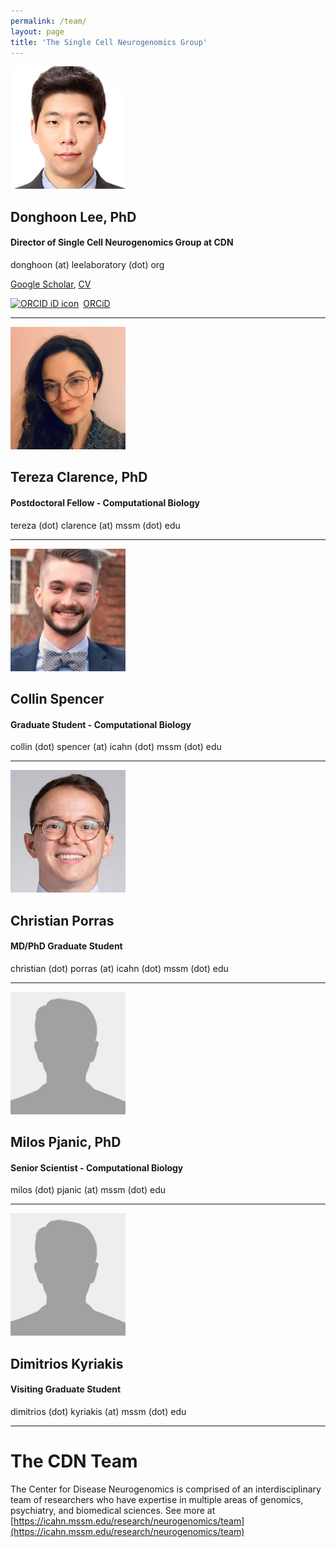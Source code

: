 ```yaml
---
permalink: /team/
layout: page
title: 'The Single Cell Neurogenomics Group'
---
```


<img src="/images/DL.jpeg" width="184" height="196">

## Donghoon Lee, PhD
#### Director of Single Cell Neurogenomics Group at CDN
donghoon (at) leelaboratory (dot) org

[Google Scholar](https://scholar.google.com/citations?user=_a8xSwwAAAAJ&hl=en), [CV](https://drive.google.com/file/d/1T1a_3LBeI2PBO2ioJj9NqVJeDFhf-s6Y/view)

<div itemscope itemtype="https://schema.org/Person"><a itemprop="sameAs" content="https://orcid.org/0000-0003-0453-6059" href="https://orcid.org/0000-0003-0453-6059" target="orcid.widget" rel="noopener noreferrer" style="vertical-align:top;"><img src="https://orcid.org/sites/default/files/images/orcid_16x16.png" style="width:1em;margin-right:.5em;" alt="ORCID iD icon">ORCiD</a></div>

<hr>

<img src="/images/TC.jpeg" width="184" height="196">

## Tereza Clarence, PhD
#### Postdoctoral Fellow - Computational Biology
tereza (dot) clarence (at) mssm (dot) edu

<hr>

<img src="/images/CS.jpeg" width="184" height="196">

## Collin Spencer
#### Graduate Student - Computational Biology
collin (dot) spencer (at) icahn (dot) mssm (dot) edu

<hr>

<img src="/images/CP.jpeg" width="184" height="196">

## Christian Porras
#### MD/PhD Graduate Student
christian (dot) porras (at) icahn (dot) mssm (dot) edu

<hr>

<img src="/images/UNK.jpeg" width="184" height="196">

## Milos Pjanic, PhD
#### Senior Scientist - Computational Biology
milos (dot) pjanic (at) mssm (dot) edu

<hr>

<img src="/images/UNK.jpeg" width="184" height="196">

## Dimitrios Kyriakis
#### Visiting Graduate Student
dimitrios (dot) kyriakis (at) mssm (dot) edu

<hr>

# The CDN Team
The Center for Disease Neurogenomics is comprised of an interdisciplinary team of researchers who have expertise in multiple areas of genomics, psychiatry, and biomedical sciences. See more at [https://icahn.mssm.edu/research/neurogenomics/team](https://icahn.mssm.edu/research/neurogenomics/team)
